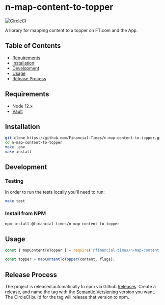 # n-map-content-to-topper

[![CircleCI](https://circleci.com/gh/Financial-Times/n-map-content-to-topper.svg?style=svg&circle-token=934a725e2f363da1ac042947bb785c4d45795339)](https://circleci.com/gh/Financial-Times/n-map-content-to-topper)

A library for mapping content to a topper on FT.com and the App.

## Table of Contents

- [Requirements](#requirements)
- [Installation](#installation)
- [Development](#development)
- [Usage](#usage)
- [Release Process](#release-process)

## Requirements

* Node 12.x
* [Vault](https://github.com/Financial-Times/vault/wiki/Getting-Started-With-Vault)

## Installation

```sh
git clone https://github.com/Financial-Times/n-map-content-to-topper.git
cd n-map-content-to-topper
make .env
make install
```

## Development

### Testing

In order to run the tests locally you'll need to run:

```sh
make test
```

### Install from NPM

```sh
npm install @financial-times/n-map-content-to-topper
```

## Usage

```js
const { mapContentToTopper } = require('@financial-times/n-map-content-to-topper');

const topper = mapContentToTopper(content, flags);
```

## Release Process

The project is released automatically to npm via Github [Releases](https://www.github.com/financial-times/{repo}/releases). Create a release, and name the tag with the [Semantic Versioning](https://semver.org/) version you want. The CircleCI build for the tag will release that version to npm.
